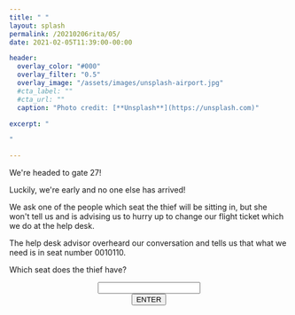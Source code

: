 ```yaml
---
title: " "
layout: splash
permalink: /20210206rita/05/
date: 2021-02-05T11:39:00-00:00

header:
  overlay_color: "#000"
  overlay_filter: "0.5"
  overlay_image: "/assets/images/unsplash-airport.jpg"
  #cta_label: ""
  #cta_url: ""
  caption: "Photo credit: [**Unsplash**](https://unsplash.com)"

excerpt: "

"

---
```

  
We're headed to gate 27!

Luckily, we're early and no one else has arrived!

We ask one of the people which seat the thief will be sitting in, but she won't tell us and is advising us to hurry up to change our flight ticket which we do at the help desk.

The help desk advisor overheard our conversation and tells us that what we need is in seat number 0010110.

Which seat does the thief have?


<center>
  <div class="wrapper">
    <form class="form1" action="https://www.albertsmysteries.com/20210206rita/">
      <div class="inputcontent">
          <input type="text" id="password" /><br />
      </div>
      <div class="buttons">
        <input
          class="orangebutton"
          type="button"
          value="ENTER"
          onclick="checkPassword()" />
      </div>
    </form>
  </div>
</center>
<script src="/assets/js/20210206rita/05.js"></script>
